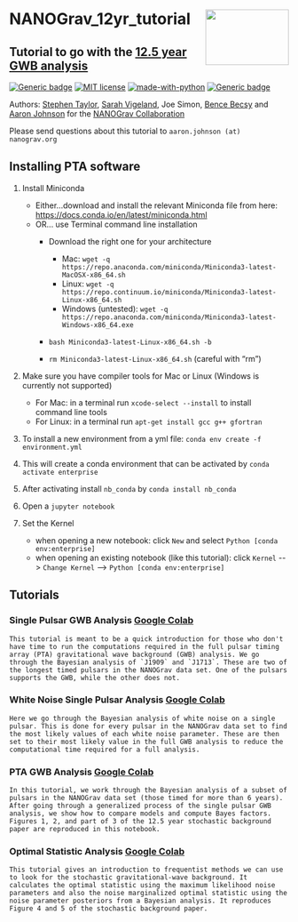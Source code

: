 # NANOGrav_12yr_tutorial <img align="right" width="150" height="100" src="https://github.com/nanograv/12p5yr_stochastic_analysis/blob/master/nanograv.png?raw=true">
## Tutorial to go with the [12.5 year GWB analysis](https://arxiv.org/abs/2009.04496)

[![Generic badge](https://img.shields.io/badge/Created%20by-NANOGrav-red)](http://nanograv.org/)
[![MIT license](https://img.shields.io/badge/License-MIT-blue.svg)](https://lbesson.mit-license.org/)
[![made-with-python](https://img.shields.io/badge/Made%20with-Python-1f425f.svg)](https://www.python.org/)
[![Generic badge](https://img.shields.io/twitter/follow/NANOGrav?style=social)](https://twitter.com/NANOGrav)
 
 Authors: [Stephen Taylor](http://stevertaylor.github.io/), [Sarah Vigeland](https://github.com/svigeland), Joe Simon, [Bence Becsy](https://github.com/bencebecsy) and [Aaron Johnson](https://github.com/AaronDJohnson) for the [NANOGrav Collaboration](https://github.com/nanograv)

 Please send questions about this tutorial to `aaron.johnson (at) nanograv.org`

## Installing PTA software

1. Install Miniconda

	* Either...download and install the relevant Miniconda file from here: https://docs.conda.io/en/latest/miniconda.html
	* OR... use Terminal command line installation
		* Download the right one for your architecture
			* Mac: `wget -q https://repo.anaconda.com/miniconda/Miniconda3-latest-MacOSX-x86_64.sh`
			* Linux: `wget -q https://repo.continuum.io/miniconda/Miniconda3-latest-Linux-x86_64.sh`
			* Windows (untested): `wget -q https://repo.anaconda.com/miniconda/Miniconda3-latest-Windows-x86_64.exe`

		* `bash Miniconda3-latest-Linux-x86_64.sh -b`
		* `rm Miniconda3-latest-Linux-x86_64.sh` (careful with “rm”)

2. Make sure you have compiler tools for Mac or Linux (Windows is currently not supported)
	* For Mac: in a terminal run `xcode-select --install` to install command line tools
	* For Linux: in a terminal run `apt-get install gcc g++ gfortran`

3. To install a new environment from a yml file: `conda env create -f environment.yml`

4. This will create a conda environment that can be activated by `conda activate enterprise`

5. After activating install `nb_conda` by `conda install nb_conda`

6. Open a `jupyter notebook`

7. Set the Kernel

   * when opening a new notebook: click `New` and select `Python [conda env:enterprise]`  
   * when opening an existing notebook (like this tutorial): click `Kernel` --> `Change Kernel` --> `Python [conda env:enterprise]`  


## Tutorials

### Single Pulsar GWB Analysis [Google Colab](https://colab.research.google.com/drive/1sBALRUi6wCykAAKH8Lp5TdS69QUmNgZq#scrollTo=t1FXF9NO5HpG)
	This tutorial is meant to be a quick introduction for those who don't have time to run the computations required in the full pulsar timing array (PTA) gravitational wave background (GWB) analysis. We go through the Bayesian analysis of `J1909` and `J1713`. These are two of the longest timed pulsars in the NANOGrav data set. One of the pulsars supports the GWB, while the other does not.

### White Noise Single Pulsar Analysis [Google Colab](https://colab.research.google.com/drive/11aRVepxn_whRm_JWCbgL_sVqn1hjo9Ik?usp=sharing)
	Here we go through the Bayesian analysis of white noise on a single pulsar. This is done for every pulsar in the NANOGrav data set to find the most likely values of each white noise parameter. These are then set to their most likely value in the full GWB analysis to reduce the computational time required for a full analysis.

### PTA GWB Analysis [Google Colab](https://colab.research.google.com/drive/1dwZ7ihDtpah9ATiPx2SJIWNYt9YJkQvF?usp=sharing)
	In this tutorial, we work through the Bayesian analysis of a subset of pulsars in the NANOGrav data set (those timed for more than 6 years). After going through a generalized process of the single pulsar GWB analysis, we show how to compare models and compute Bayes factors. Figures 1, 2, and part of 3 of the 12.5 year stochastic background paper are reproduced in this notebook.

### Optimal Statistic Analysis [Google Colab](https://colab.research.google.com/drive/1VNLbutN7cKJM2jl6LId0IgkGJDszDloC#scrollTo=bwMNlFWuQhnB)
	This tutorial gives an introduction to frequentist methods we can use to look for the stochastic gravitational-wave background. It calculates the optimal statistic using the maximum likelihood noise parameters and also the noise marginalized optimal statistic using the noise parameter posteriors from a Bayesian analysis. It reproduces Figure 4 and 5 of the stochastic background paper.
